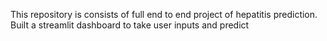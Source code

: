 This repository is consists of full end to end project of hepatitis prediction. Built a streamlit dashboard to take user inputs and predict
